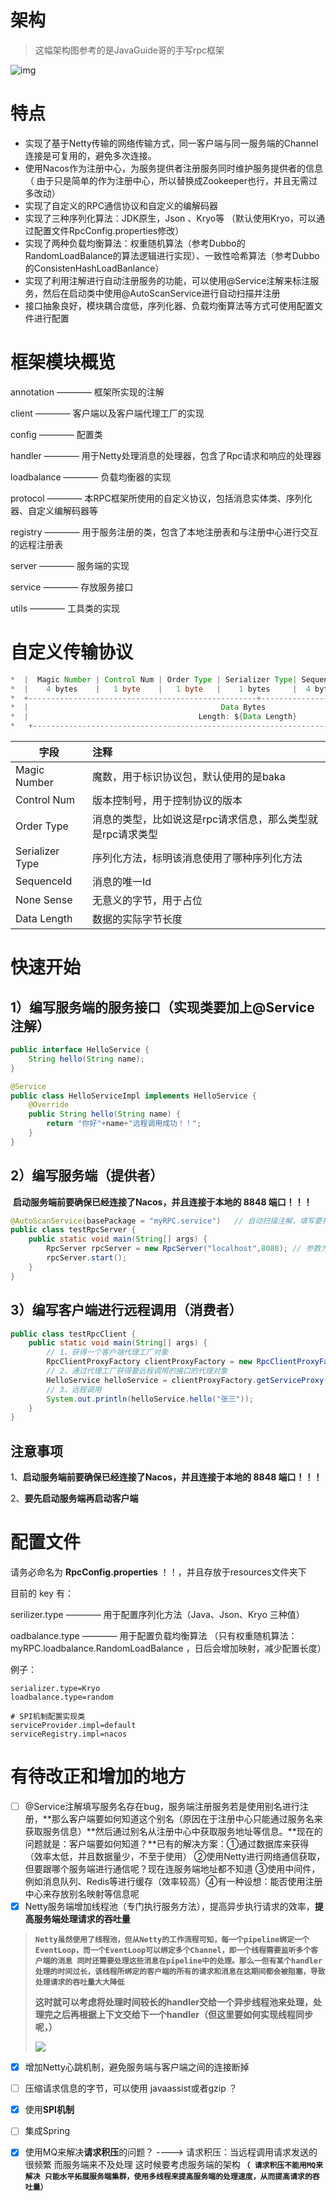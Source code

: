 # 架构

> 这幅架构图参考的是JavaGuide哥的手写rpc框架

![img](https://imgconvert.csdnimg.cn/aHR0cHM6Ly9jbi1ndW96aXlhbmcuZ2l0aHViLmlvL015LVJQQy1GcmFtZXdvcmsvaW1nL1JQQyVFNiVBMSU4NiVFNiU5RSVCNiVFNiU4MCU5RCVFOCVCNyVBRi5qcGVn?x-oss-process=image/format,png)





# 特点

- 实现了基于Netty传输的网络传输方式，同一客户端与同一服务端的Channel连接是可复用的，避免多次连接。
- 使用Nacos作为注册中心，为服务提供者注册服务同时维护服务提供者的信息（ 由于只是简单的作为注册中心，所以替换成Zookeeper也行，并且无需过多改动）
- 实现了自定义的RPC通信协议和自定义的编解码器
- 实现了三种序列化算法：JDK原生，Json 、Kryo等 （默认使用Kryo，可以通过配置文件RpcConfig.properties修改）
- 实现了两种负载均衡算法：权重随机算法（参考Dubbo的RandomLoadBalance的算法逻辑进行实现）、一致性哈希算法（参考Dubbo的ConsistenHashLoadBanlance）
- 实现了利用注解进行自动注册服务的功能，可以使用@Service注解来标注服务，然后在启动类中使用@AutoScanService进行自动扫描并注册
- 接口抽象良好，模块耦合度低，序列化器、负载均衡算法等方式可使用配置文件进行配置



# 框架模块概览

annotation ———— 框架所实现的注解

client  ———— 客户端以及客户端代理工厂的实现

config ———— 配置类

handler ———— 用于Netty处理消息的处理器，包含了Rpc请求和响应的处理器

loadbalance ———— 负载均衡器的实现

protocol ———— 本RPC框架所使用的自定义协议，包括消息实体类、序列化器、自定义编解码器等

registry ———— 用于服务注册的类，包含了本地注册表和与注册中心进行交互的远程注册表

server ———— 服务端的实现

service ———— 存放服务接口

utils ———— 工具类的实现



# 自定义传输协议

```java
*  |  Magic Number | Control Num | Order Type | Serializer Type| SequenceId | None Sense | Data Length |
*  |    4 bytes    |   1 byte    |   1 byte   |    1 bytes     |  4 bytes   |  1 byte    |   4 bytes   |
*  +---------------------------------------------------+---------------+-----------------+-------------+
*  |                                           Data Bytes                                              |
*  |                                      Length: ${Data Length}                                       |
*   +--------------------------------------------------------------------------------------------------+
```

| 字段            | 注释                                                       |
| --------------- | :--------------------------------------------------------- |
| Magic Number    | 魔数，用于标识协议包，默认使用的是baka                     |
| Control Num     | 版本控制号，用于控制协议的版本                             |
| Order Type      | 消息的类型，比如说这是rpc请求信息，那么类型就是rpc请求类型 |
| Serializer Type | 序列化方法，标明该消息使用了哪种序列化方法                 |
| SequenceId      | 消息的唯一Id                                               |
| None Sense      | 无意义的字节，用于占位                                     |
| Data Length     | 数据的实际字节长度                                         |



# 快速开始

## 1）编写服务端的服务接口（实现类要加上@Service注解）

```java
public interface HelloService {
    String hello(String name);
}
```

```java
@Service
public class HelloServiceImpl implements HelloService {
    @Override
    public String hello(String name) {
        return "你好"+name+"远程调用成功！！";
    }
}
```



## 2）编写服务端（提供者）

​		**启动服务端前要确保已经连接了Nacos，并且连接于本地的 8848 端口！！！**

```java
@AutoScanService(basePackage = "myRPC.service")   // 自动扫描注解，填写要扫描的包名
public class testRpcServer {
    public static void main(String[] args) {
        RpcServer rpcServer = new RpcServer("localhost",8080); // 参数为服务端的地址
        rpcServer.start();
    }
}
```

## 3）编写客户端进行远程调用（消费者）

```java
public class testRpcClient {
    public static void main(String[] args) {
        // 1、获得一个客户端代理工厂对象
        RpcClientProxyFactory clientProxyFactory = new RpcClientProxyFactory(); 
        // 2、通过代理工厂获得要远程调用的接口的代理对象
        HelloService helloService = clientProxyFactory.getServiceProxy(HelloService.class);
        // 3、远程调用
        System.out.println(helloService.hello("张三"));
    }
}
```

## 注意事项

1、**启动服务端前要确保已经连接了Nacos，并且连接于本地的 8848 端口！！！**

2、**要先启动服务端再启动客户端**



# 配置文件

请务必命名为 **RpcConfig.properties** ！！，并且存放于resources文件夹下

目前的 key 有：

serilizer.type  ———— 用于配置序列化方法（Java、Json、Kryo 三种值）

oadbalance.type ———— 用于配置负载均衡算法 （只有权重随机算法：myRPC.loadbalance.RandomLoadBalance ，日后会增加映射，减少配置长度）

例子：

```properties
serializer.type=Kryo
loadbalance.type=random

# SPI机制配置实现类
serviceProvider.impl=default
serviceRegistry.impl=nacos
```





# 有待改正和增加的地方

- [ ] @Service注解填写服务名存在bug，服务端注册服务若是使用别名进行注册，**那么客户端要如何知道这个别名（原因在于注册中心只能通过服务名来获取服务信息）**然后通过别名从注册中心中获取服务地址等信息。**现在的问题就是：客户端要如何知道？**已有的解决方案：①通过数据库来获得（效率太低，并且数据量少，不至于使用） ②使用Netty进行网络通信获取，但要跟哪个服务端进行通信呢？现在连服务端地址都不知道  ③使用中间件，例如消息队列、Redis等进行缓存（效率较高）④有一种设想：能否使用注册中心来存放别名映射等信息呢
- [x] Netty服务端增加线程池（专门执行服务方法），提高异步执行请求的效率，**提高服务端处理请求的吞吐量**

> **`Netty虽然使用了线程池，但从Netty的工作流程可知，每一个pipeline绑定一个EventLoop，而一个EventLoop可以绑定多个Channel，即一个线程需要监听多个客户端的消息 同时还需要处理这些消息在pipeline中的处理。那么一但有某个handler处理的时间过长，该线程所绑定的客户端的所有的请求和消息在这期间都会被阻塞，导致处理请求的吞吐量大大降低`**
>
>  **这时就可以考虑将处理时间较长的handler交给一个异步线程池来处理，处理完之后再根据上下文交给下一个handler（但这里要如何实现线程同步呢，）**
>
> ![](C:/Users/86176/Desktop/%E7%AC%94%E8%AE%B0/MyRPC%E7%9A%84ReadMe.assets/1708060-20211110232551788-397426171.png)



- [x] 增加Netty心跳机制，避免服务端与客户端之间的连接断掉
- [ ] 压缩请求信息的字节，可以使用 javaassist或者gzip ？
- [x] 使用**SPI机制**
- [ ] 集成Spring
- [x] 使用MQ来解决**请求积压**的问题？ ---->  请求积压：当远程调用请求发送的很频繁  而服务端来不及处理 这时候要考虑服务端的架构  **`（ 请求积压不能用MQ来解决 只能水平拓展服务端集群，使用多线程来提高服务端的处理速度，从而提高请求的吞吐量）`**

